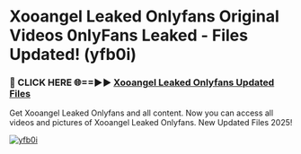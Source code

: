 # Xooangel Leaked Onlyfans Original Videos 0nlyFans Leaked - Files Updated! (yfb0i)

<h3>🔴 CLICK HERE 🌐==►► <a href="https://tinyurl.com/2jnfzry5" rel="nofollow">Xooangel Leaked Onlyfans Updated Files</a></h3>

Get Xooangel Leaked Onlyfans and all content. Now you can access all videos and pictures of Xooangel Leaked Onlyfans. New Updated Files 2025!

[![yfb0i](https://i.imgur.com/GyGTBgg.gif)](https://tinyurl.com/2jnfzry5)
